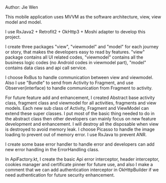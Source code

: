 Author: Jie Wen

This mobile application uses MVVM as the software architecture, view, view model and model.

I use RxJava2 + Retrofit2 + OkHttp3 + Moshi adapter to develop this project.

I create three packages "view", "viewmodel" and "model" for each journey or story, that makes the developers easy to read by features. "view" package contains all UI related codes, "viewmodel"
contains all the business logic codes (no Android codes in viewmodel part), "model" contains data class and api call service.

I choose RxBus to handle communication between view and viewmodel. Also I use "Bundle" to send from Activity to Fragment, and use Observer(interface) to handle communication from Fragment to
activity.

For future feature add and enhancement, I created Abstract base activity class, fragment class and viewmodel for all activities, fragments and view models. Each new sub class of Activity, Fragment
and ViewModel can extend these super classes. I put most of the basic thing needed to do in the abstract class then other developers can mainly focus on new feature development and enhancement.
I will destroy all the disposable when view is destroyed to avoid memory leak. I choose Picasso to handle the image loading to prevent out of memory error. I use RxJava to prevent ANR.

I create some base error handler to handle error and developers can add new error handling in the ErrorHandling class.

In ApiFactory.kt, I create the basic Api error interceptor, header interceptor, cookies manager and certificate pinner for future use, and also I make a comment that we can add authentication interceptor in OkHttpBuilder
if we need authentication for future security enhancement.
